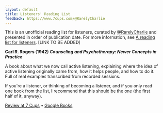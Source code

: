 ```yaml
---
layout: default
title: Listeners' Reading List
feedback: https://www.7cups.com/@RarelyCharlie
---
```

This is an unofficial reading list for listeners, curated by [@RarelyCharlie](https://www.7cups.com/@RarelyCharlie) and presented in order of publication date. For more information, see [A reading list for listeners](#). \[LINK TO BE ADDED\]

**Carl R. Rogers (1942) _Counseling and Psychotherapy: Newer Concepts in Practice_**

A book about what we now call active listening, explaining where the idea of active listening originally came from, how it helps people, and how to do it. Full of real examples transcribed from recorded sessions. 

If you're a listener, or thinking of becoming a listener, and if you only read one book from the list, I recommend that this should be the one (the first half of it, anyway).

[Review at 7 Cups](# "TO BE ADDED") &bull; [Google Books](https://books.google.com/books/about/Counseling_and_psychotherapy.html?id=nbU4AAAAIAAJ)

